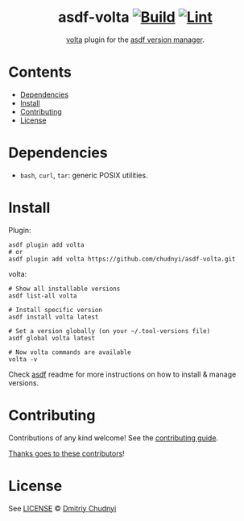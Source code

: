 <div align="center">

# asdf-volta [![Build](https://github.com/chudnyi/asdf-volta/actions/workflows/build.yml/badge.svg)](https://github.com/chudnyi/asdf-volta/actions/workflows/build.yml) [![Lint](https://github.com/chudnyi/asdf-volta/actions/workflows/lint.yml/badge.svg)](https://github.com/chudnyi/asdf-volta/actions/workflows/lint.yml)


[volta](https://docs.volta.sh/guide/) plugin for the [asdf version manager](https://asdf-vm.com).

</div>

# Contents

- [Dependencies](#dependencies)
- [Install](#install)
- [Contributing](#contributing)
- [License](#license)

# Dependencies

- `bash`, `curl`, `tar`: generic POSIX utilities.

# Install

Plugin:

```shell
asdf plugin add volta
# or
asdf plugin add volta https://github.com/chudnyi/asdf-volta.git
```

volta:

```shell
# Show all installable versions
asdf list-all volta

# Install specific version
asdf install volta latest

# Set a version globally (on your ~/.tool-versions file)
asdf global volta latest

# Now volta commands are available
volta -v
```

Check [asdf](https://github.com/asdf-vm/asdf) readme for more instructions on how to
install & manage versions.

# Contributing

Contributions of any kind welcome! See the [contributing guide](contributing.md).

[Thanks goes to these contributors](https://github.com/chudnyi/asdf-volta/graphs/contributors)!

# License

See [LICENSE](LICENSE) © [Dmitriy Chudnyi](https://github.com/chudnyi/)
